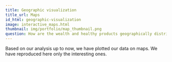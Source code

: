 ```yaml
---
title: Geographic visualization
title_url: Maps
id_html: geographic-visualization
image: interactive_maps.html
thumbnail: img/portfolio/map_thumbnail.png
question: How are the wealth and healthy products geographically distributed in France ?
---
```

Based on our analysis up to now, we have plotted our data on maps. We have reproduced here only the interesting ones.
<!-- more -->
